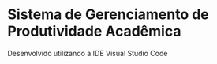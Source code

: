 # Sistema de Gerenciamento de Produtividade Acadêmica

Desenvolvido utilizando a IDE Visual Studio Code
